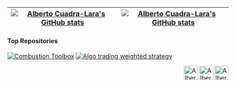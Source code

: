 | [![Alberto Cuadra-Lara's GitHub stats](https://github-readme-stats.vercel.app/api?username=AlbertoCuadra&show_icons=true&include_all_commits=true&hide_title=true&hide=contribs&hide_border=true&bg_color=ffffff&icon_color=2a9d8fff&title_color=2a9d8fff)](https://acuadralara.com/) | [![Alberto Cuadra-Lara's GitHub stats](https://github-readme-stats.vercel.app/api/top-langs/?username=AlbertoCuadra&layout=compact&theme=buefy&hide_border=true)](https://acuadralara.com/)
| ------------- | ------------- |

#### Top Repositories

[![Combustion Toolbox](https://github-readme-stats.vercel.app/api/pin/?username=AlbertoCuadra&repo=combustion_toolbox)](https://github.com/AlbertoCuadra/combustion_toolbox)
[![Algo trading weighted strategy](https://github-readme-stats.vercel.app/api/pin/?username=AlbertoCuadra&repo=algo_trading_weighted_strategy)](https://github.com/AlbertoCuadra/algo_trading_weighted_strategy)


<a href="https://orcid.org/0000-0001-8280-2426">
  <img align="right" alt="Alberto Cuadra | ORCID iD" width="32px" src="https://upload.wikimedia.org/wikipedia/commons/0/06/ORCID_iD.svg" />
</a>
<a href="https://www.researchgate.net/profile/Alberto_Cuadra_Lara">
  <img align="right" alt="Alberto Cuadra | ResearchGate" width="32px" src="https://upload.wikimedia.org/wikipedia/commons/thumb/5/5e/ResearchGate_icon_SVG.svg/32px-ResearchGate_icon_SVG.svg.png" />
</a>
<a href="https://scholar.google.es/citations?user=oEyJUfcAAAAJ&hl=es&oi=ao">
  <img align="right" alt="Alberto Cuadra | Google Scholar" width="32px" src="https://upload.wikimedia.org/wikipedia/commons/c/c7/Google_Scholar_logo.svg" />
</a>
